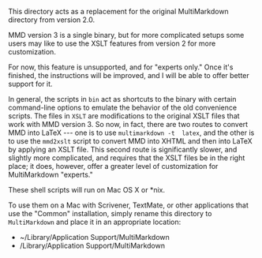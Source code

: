 This directory acts as a  replacement for the original MultiMarkdown directory
from version 2.0.

MMD version 3 is  a single binary, but for more  complicated setups some users
may like to use the XSLT features from version 2 for more customization.

For  now, this  feature  is unsupported,  and for  "experts  only." Once  it's
finished,  the instructions  will be  improved, and  I will  be able  to offer
better support for it.

In general, the scripts  in `bin` act as shortcuts to  the binary with certain
command-line options to  emulate the behavior of the  old convenience scripts.
The files  in `XSLT` are  modifications to the  original XSLT files  that work
with MMD version 3. So now, in fact,  there are two routes to convert MMD into
LaTeX --- one is to use `multimarkdown -t  latex`, and the other is to use the
`mmd2xslt` script to convert MMD into XHTML and then into LaTeX by applying an
XSLT  file. This  second  route  is significantly  slower,  and slightly  more
complicated, and requires that the XSLT files  be in the right place; it does,
however, offer a greater level of customization for MultiMarkdown "experts."

These shell scripts will run on Mac OS X or *nix.

To use them on a Mac with  Scrivener, TextMate, or other applications that use
the "Common" installation, simply rename this directory to `MultiMarkdown` and
place it in an appropriate location:

* ~/Library/Application Support/MultiMarkdown
* /Library/Application Support/MultiMarkdown

